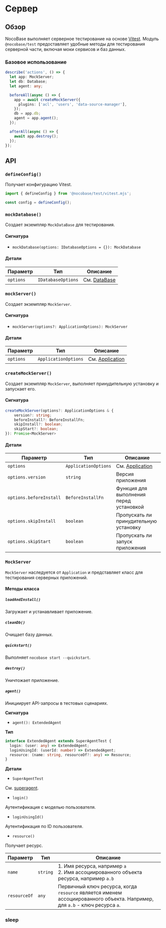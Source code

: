 # Сервер

## Обзор

NocoBase выполняет серверное тестирование на основе [Vitest](https://vitest.dev/). Модуль `@nocobase/test` предоставляет удобные методы для тестирования серверной части, включая моки сервисов и баз данных.

### Базовое использование

```ts
describe('actions', () => {
  let app: MockServer;
  let db: Database;
  let agent: any;

  beforeAll(async () => {
    app = await createMockServer({
      plugins: ['acl', 'users', 'data-source-manager'],
    });
    db = app.db;
    agent = app.agent();
  });

  afterAll(async () => {
    await app.destroy();
  });
});
```

## API

### `defineConfig()`

Получает конфигурацию Vitest.

```ts
import { defineConfig } from '@nocobase/test/vitest.mjs';

const config = defineConfig();
```

### `mockDatabase()`

Создает экземпляр `MockDataBase` для тестирования.

#### Сигнатура

- `mockDatabase(options: IDatabaseOptions = {}): MockDatabase`

#### Детали

| Параметр | Тип               | Описание                               |
|----------|-------------------|----------------------------------------|
| `options`| `IDatabaseOptions`| См. [DataBase](../database/index.md)   |

### `mockServer()`

Создает экземпляр `MockServer`.

#### Сигнатура

- `mockServer(options?: ApplicationOptions): MockServer`

#### Детали

| Параметр | Тип                 | Описание                                      |
|----------|---------------------|-----------------------------------------------|
| `options`| `ApplicationOptions`| См. [Application](../server/application.md)   |

### `createMockServer()`

Создает экземпляр `MockServer`, выполняет принудительную установку и запускает его.

#### Сигнатура

```ts
createMockServer(options?: ApplicationOptions & {
    version?: string;
    beforeInstall?: BeforeInstallFn;
    skipInstall?: boolean;
    skipStart?: boolean;
}): Promise<MockServer>
```

#### Детали

| Параметр               | Тип                 | Описание                                      |
|------------------------|---------------------|-----------------------------------------------|
| `options`              | `ApplicationOptions`| См. [Application](../server/application.md)   |
| `options.version`      | `string`            | Версия приложения                             |
| `options.beforeInstall`| `BeforeInstallFn`   | Функция для выполнения перед установкой       |
| `options.skipInstall`  | `boolean`           | Пропускать ли принудительную установку        |
| `options.skipStart`    | `boolean`           | Пропускать ли запуск приложения               |

### `MockServer`

`MockServer` наследуется от `Application` и представляет класс для тестирования серверных приложений.

#### Методы класса

##### `loadAndInstall()`

Загружает и устанавливает приложение.

##### `cleanDb()`

Очищает базу данных.

##### `quickstart()`

Выполняет `nocobase start --quickstart`.

##### `destroy()`

Уничтожает приложение.

##### `agent()`

Инициирует API-запросы в тестовых сценариях.

**Сигнатура**

- `agent(): ExtendedAgent`

**Тип**

```ts
interface ExtendedAgent extends SuperAgentTest {
  login: (user: any) => ExtendedAgent;
  loginUsingId: (userId: number) => ExtendedAgent;
  resource: (name: string, resourceOf?: any) => Resource;
}
```

**Детали**

- `SuperAgentTest`

См. [superagent](https://github.com/ladjs/superagent).

- `login()`

Аутентификация с моделью пользователя.

- `loginUsingId()`

Аутентификация по ID пользователя.

- `resource()`

Получает ресурс.

| Параметр    | Тип     | Описание                                                                                                                |
|-------------|---------|-------------------------------------------------------------------------------------------------------------------------|
| `name`      | `string`| 1. Имя ресурса, например `a` <br /> 2. Имя ассоциированного объекта ресурса, например `a.b`                            |
| `resourceOf`| `any`   | Первичный ключ ресурса, когда `resource` является именем ассоциированного объекта. Например, для `a.b` - ключ ресурса `a`. |

### sleep
